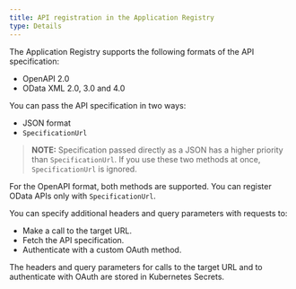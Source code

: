 ```yaml
---
title: API registration in the Application Registry
type: Details
---
```


The Application Registry supports the following formats of the API specification:
- OpenAPI 2.0
- OData XML 2.0, 3.0 and 4.0

You can pass the API specification in two ways:
- JSON format
- `SpecificationUrl`

>**NOTE:** Specification passed directly as a JSON has a higher priority than `SpecificationUrl`.  If you use these two methods at once, `SpecificationUrl` is ignored.

For the OpenAPI format, both methods are supported.
You can register OData APIs only with `SpecificationUrl`.

You can specify additional headers and query parameters with requests to:
- Make a call to the target URL.
- Fetch the API specification.
- Authenticate with a custom OAuth method.

The headers and query parameters for calls to the target URL and to authenticate with OAuth are stored in Kubernetes Secrets.

